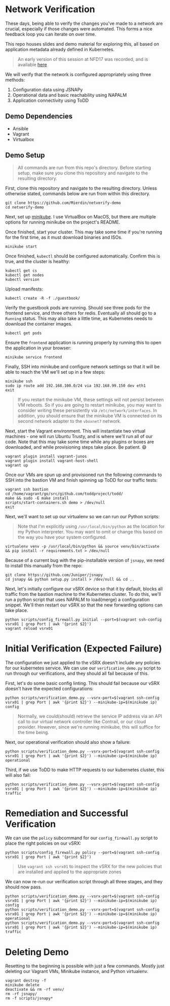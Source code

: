 # Network Verification

These days, being able to verify the changes you've made to a network are crucial, especially if those changes were automated. This forms a nice feedback loop you can iterate on over time.

This repo houses slides and demo material for exploring this, all based on application metadata already defined in Kubernetes.

> An early version of this session at NFD17 was recorded, and is available [here](https://vimeo.com/252900298)

We will verify that the network is configured appropriately using three methods:

1. Configuration data using JSNAPy
2. Operational data and basic reachability using NAPALM
3. Application connectivity using ToDD

## Demo Dependencies

- Ansible
- Vagrant
- Virtualbox

## Demo Setup

> All commands are run from this repo's directory. Before starting setup, make sure you clone this repository and navigate to the resulting directory.

First, clone this repository and navigate to the resulting directory. Unless otherwise stated, commands below are run from within this directory.

```
git clone https://github.com/Mierdin/netverify-demo
cd netverify-demo
```

Next, set up [minikube](https://github.com/kubernetes/minikube). I use VirtualBox on MacOS, but there are multiple options for running minikube on the project's README.

Once finished, start your cluster. This may take some time if you're running for the first time, as it must download binaries and ISOs.

```
minikube start
```

Once finished, `kubectl` should be configured automatically. Confirm this is true, and the cluster is healthy:

```
kubectl get cs
kubectl get nodes
kubectl version
```

Upload manifests:

```
kubectl create -R -f ./guestbook/
```

Verify the guestbook pods are running. Should see three pods for the frontend service, and three others for redis. Eventually all should go to a `Running` status. This may also take a little time, as Kubernetes needs to download the container images.

```
kubectl get pods
```

Ensure the `frontend` application is running properly by running this to open the application in your browser:

```
minikube service frontend
```

Finally, SSH into minikube and configure network settings so that it will be able to reach the VM we'll set up in a few steps:

```
minikube ssh
sudo ip route add 192.168.100.0/24 via 192.168.99.150 dev eth1
exit
```

> If you restart the minikube VM, these settings will not persist between VM reboots. So if you are going to restart minikube, you may want to consider writing these persistently via `/etc/network/interfaces`. In addition, you should ensure that the minikube VM is connected on its second network adapter to the `vboxnet7` network.

Next, start the Vagrant environment. This will instantiate two virtual machines - one will run Ubuntu Trusty, and is where we'll run all of our code.
Note that this may take some time while any plugins or boxes are downloaded, and while provisioning steps take place. Be patient. :smile:

```
vagrant plugin install vagrant-junos
vagrant plugin install vagrant-host-shell
vagrant up
```

Once our VMs are spun up and provisioned run the following commands to SSH into the bastion VM and finish spinning up ToDD for our traffic tests:

```
vagrant ssh bastion
cd /home/vagrant/go/src/github.com/toddproject/todd/
make && sudo -E make install
scripts/start-containers.sh demo > /dev/null
exit
```

Next, we'll want to set up our virtualenv so we can run our Python scripts:

> Note that I'm explicitly using `/usr/local/bin/python` as the location for my Python interpreter. You may want to omit or change this based on the way you have your system configured.

```
virtualenv venv -p /usr/local/bin/python && source venv/bin/activate && pip install -r requirements.txt > /dev/null
```

Because of a current bug with the pip-installable version of `jsnapy`, we need to install this manually from the repo:

```
git clone https://github.com/Juniper/jsnapy
cd jsnapy && python setup.py install > /dev/null && cd ..
```

Next, let's initially configure our vSRX device so that it by default, blocks all traffic from the bastion machine to the Kubernetes cluster. To do this, we'll run a python script that uses NAPALM to load(merge) a configuration snippet. We'll then restart our vSRX so that the new forwarding options can take place.

```
python scripts/config_firewall.py initial --port=$(vagrant ssh-config vsrx01 | grep Port | awk '{print $2}')
vagrant reload vsrx01
```

# Initial Verification (Expected Failure)

The configuration we just applied to the vSRX doesn't include any policies for our kubernetes service. We can use our `verification_demo.py` script to run through our verifications, and they should all fail because of this.

First, let's do some basic config linting. This should fail because our vSRX doesn't have the expected configurations:

```
python scripts/verification_demo.py --vsrx-port=$(vagrant ssh-config vsrx01 | grep Port | awk '{print $2}') --minikube-ip=$(minikube ip) config
```

> Normally, we could(should) retrieve the service IP address via an API call to our virtual network controller like Contrail, or our cloud provider. However, since we're running minikube, this will suffice for the time being.

Next, our operational verification should also show a failure:

```
python scripts/verification_demo.py --vsrx-port=$(vagrant ssh-config vsrx01 | grep Port | awk '{print $2}') --minikube-ip=$(minikube ip) operational
```

Third, if we use ToDD to make HTTP requests to our kubernetes cluster, this will also fail:

```
python scripts/verification_demo.py --vsrx-port=$(vagrant ssh-config vsrx01 | grep Port | awk '{print $2}') --minikube-ip=$(minikube ip) traffic
```

# Remediation and Successful Verification

We can use the `policy` subcommand for our `config_firewall.py` script to place the right policies on our vSRX:

```
python scripts/config_firewall.py policy --port=$(vagrant ssh-config vsrx01 | grep Port | awk '{print $2}')
```

> Use `vagrant ssh vsrx01` to inspect the vSRX for the new policies that are installed and applied to the appropriate zones

We can now re-run our verification script through all three stages, and they should now pass.

```
python scripts/verification_demo.py --vsrx-port=$(vagrant ssh-config vsrx01 | grep Port | awk '{print $2}') --minikube-ip=$(minikube ip) config
python scripts/verification_demo.py --vsrx-port=$(vagrant ssh-config vsrx01 | grep Port | awk '{print $2}') --minikube-ip=$(minikube ip) operational
python scripts/verification_demo.py --vsrx-port=$(vagrant ssh-config vsrx01 | grep Port | awk '{print $2}') --minikube-ip=$(minikube ip) traffic
```

# Deleting Demo

Resetting to the beginning is possible with just a few commands. Mostly just deleting our Vagrant VMs, Minikube instance, and Python virtualenv.

```
vagrant destroy -f
minikube delete
deactivate && rm -rf venv/
rm -rf jsnapy/
rm -f scripts/jsnapy*
```
